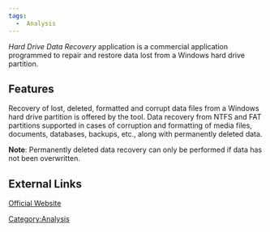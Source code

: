 ```yaml
---
tags:
  -  Analysis
---
```

*Hard Drive Data Recovery* application is a commercial application
programmed to repair and restore data lost from a Windows hard drive
partition.

## Features

Recovery of lost, deleted, formatted and corrupt data files from a
Windows hard drive partition is offered by the tool. Data recovery from
NTFS and FAT partitions supported in cases of corruption and formatting
of media files, documents, databases, backups, etc., along with
permanently deleted data.

**Note**: Permanently deleted data recovery can only be performed if
data has not been overwritten.

## External Links

[Official Website](http://www.systoolsgroup.com/)

[Category:Analysis](category:analysis.md)
